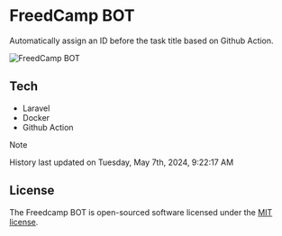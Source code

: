 # FreedCamp BOT

Automatically assign an ID before the task title based on Github Action.

![FreedCamp BOT](https://repository-images.githubusercontent.com/737932867/7d34798b-2680-471c-b089-a78a718d3d6a)

## Tech

- Laravel
- Docker
- Github Action

> [!NOTE]  
> History last updated on Tuesday, May 7th, 2024, 9:22:17 AM

## License

The Freedcamp BOT is open-sourced software licensed under the [MIT license](https://opensource.org/licenses/MIT).
